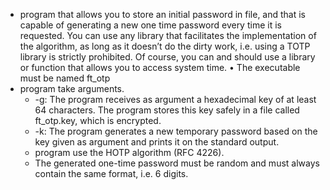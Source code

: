 

- program that allows you to store an initial password in file, and that is capable of generating a new one time password
every time it is requested.
You can use any library that facilitates the implementation of the algorithm, as long
as it doesn’t do the dirty work, i.e. using a TOTP library is strictly prohibited. Of
course, you can and should use a library or function that allows you to access system
time.
• The executable must be named ft_otp
- program take arguments.
  - -g: The program receives as argument a hexadecimal key of at least 64 characters. The program stores this key safely in a file called ft_otp.key, which
is encrypted.
  - -k: The program generates a new temporary password based on the key given
as argument and prints it on the standard output.
  - program use the HOTP algorithm (RFC 4226).
  - The generated one-time password must be random and must always contain the
same format, i.e. 6 digits.
